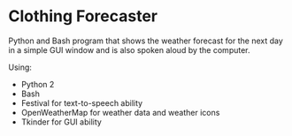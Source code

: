 # Clothing Forecaster
Python and Bash program that shows the weather forecast for the next day in a simple GUI window and is also spoken aloud by the computer. 

Using: 
  - Python 2 
  - Bash 
  - Festival for text-to-speech ability
  - OpenWeatherMap for weather data and weather icons
  - Tkinder for GUI ability
